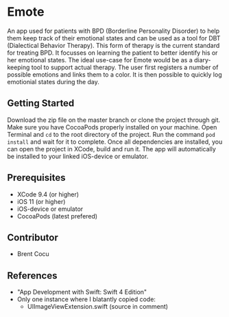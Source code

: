 # Emote
An app used for patients with BPD (Borderline Personality Disorder) to help them keep track of their emotional states and can be used as a tool for DBT (Dialectical Behavior Therapy). This form of therapy is the current standard for treating BPD. It focusses on learning the patient to better identify his or her emotional states. The ideal use-case for Emote would be as a diary-keeping tool to support actual therapy. The user first registers a number of possible emotions and links them to a color. It is then possible to quickly log emotionial states during the day.

## Getting Started
Download the zip file on the master branch or clone the project through git. Make sure you have CocoaPods properly installed on your machine. Open Terminal and `cd` to the root directory of the project. Run the command `pod install` and wait for it to complete. Once all dependencies are installed, you can open the project in XCode, build and run it. The app will automatically be installed to your linked iOS-device or emulator.

## Prerequisites
- XCode 9.4 (or higher)
- iOS 11 (or higher)
- iOS-device or emulator
- CocoaPods (latest prefered)

## Contributor
- Brent Cocu

## References
- "App Development with Swift: Swift 4 Edition"
- Only one instance where I blatantly copied code:
  - UIImageViewExtension.swift (source in comment)
